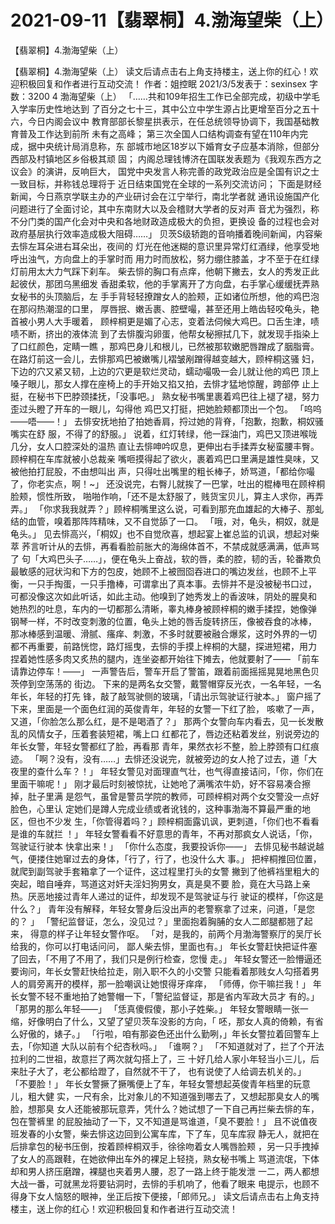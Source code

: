 # 2021-09-11【翡翠桐】4.渤海望柴（上）



【翡翠桐】4.渤海望柴（上）



【翡翠桐】4.渤海望柴（上）
读文后请点击右上角支持楼主，送上你的红心！欢迎积极回复和作者进行互动交流！
作者：姐控眠 2021/3/5发表于：sexinsex 字数：3200
4 渤海望柴（上）
「……共和109年招生工作已全部完成，初级中学毛入学率历史性地达到 了百分之七十三，其中公立中学生源占比更增至百分之五十六，今日内阁会议中 教育部部长黎星拱表示，在任总统领导协调下，我国基础教育普及工作达到前所 未有之高峰；
第三次全国人口结构调查有望在110年内完成，据中央统计局消息称，东 部城市地区18岁以下婚育女子应基本消除，但部分西部及村镇地区乡俗极其顽 固；
内阁总理钱博济在国联发表题为《我观东西方之议会》的演讲，反响巨大， 国党中央发言人称完善的政党政治应是全国有识之士一致目标，并称钱总理将于 近日结束国党在全球的一系列交流访问；
下面是财经新闻，今日燕京学联主办的产业研讨会在江宁举行，南北学者就 通讯设施国产化问题进行了全面讨论，其中东南财大以及会稽财大学者的反对声 音尤为强烈，称不分门类的国产化会对中央和各地财政造成极大的负担，更换设 备的过程也会对政府基层执行效率造成极大阻碍……」
贝茨S级轿跑的音响播着晚间新闻，内容柴去悱左耳朵进右耳朵出，夜间的 灯光在他迷糊的意识里异常灯红酒绿，他享受地呼出浊气，方向盘上的手掌时而 用力时而放松，努力绷住膝盖，才不至于在红绿灯前用太大力气踩下刹车。
柴去悱的胸口有点痒，他朝下撇去，女人的秀发正此起彼伏，那团乌黑细发 香甜柔软，他的手掌离开了方向盘，右手掌心缓缓抚弄熟女秘书的头顶脑后，左 手手背轻轻撩蹭女人的脸颊，正如诸位所想，他的鸡巴泡在那闷热潮湿的口里， 厚唇抿、嫩舌裹、腔壁嘬，甚至还用上皓齿轻咬龟头，艳首被小男人大手暖着， 顾梓桐更是媚了心志，变着法伺候大鸡巴。口舌生津，啧啧不断，挤出的液体流 到了去悱腹沟卵蛋，他帮女秘擦拭几下，就发现手指染上了口红颜色，定睛一瞧 ，那鸡巴身儿和根儿，已然被那软嫩肥唇蹭成了胭脂膏。
在路灯前这一会儿，去悱那鸡巴被嫩嘴儿褶皱剐蹭得越变越大，顾梓桐这骚 妇，下边的穴又紧又韧，上边的穴更是软烂灵动，蠕动嘬吸一会儿就让他的鸡巴 顶上嗓子眼儿，那女人撑在座椅上的手开始又掐又拍，去悱才猛地惊醒，跨部停 止上挺，在秘书下巴脖颈揉抚，「没事吧。」
熟女秘书嘴里裹着鸡巴往上褪了褪，努力歪过头瞪了开车的一眼儿，勾得他 鸡巴又打挺，把她脸颊都顶出一个包。
「呜呜——唔——！」
去悱安抚地拍了拍她香肩，捋过她的背脊，「抱歉，抱歉，桐奴骚嘴实在舒 服，不得了的舒服。」
说着，红灯转绿，他一踩油门，鸡巴又顶进喉咙几分，女人口腔深处的温热 直让去悱呻吟叹息，更伸出右手揉弄女秘蛮腰丰臀。顾梓桐在车库就被小总裁亲 嘴咂摸得起了欲火，裹着鸡巴口里满是雄性臭味，又被他拍打屁股，不由想叫出 声，只得吐出嘴里的粗长棒子，娇骂道，「都给你嘬了，你老实点，啊！~」
还没说完，右臀儿就挨了一巴掌，吐出的棍棒甩在顾梓桐脸颊，惯性所致， 啪啪作响，「还不是太舒服了，贱货宝贝儿，算主人求你，再弄弄。」
「你求我我就弄？」顾梓桐嘴里这么说，可看到那充血雄起的大棒子、那虬 结的血管，嗅着那阵阵精味，又不自觉舔了一口。
「哦，对，龟头，桐奴，就是龟头。」
见去悱高兴，「桐奴」也不自觉欣喜，想起宴上崔总监的讥讽，想起对柴萃 荞言听计从的去悱，再看看脸前胀大的海绵体首不，不禁成就感满满，低声骂了 句「大鸡巴头子……」，便在龟头上奋战，软的唇，柔的腔，韧的舌，轮番欺负 最敏感的冠状沟和下方的包皮，她顾不上被囫囵吞进口的嘴边发丝，也顾不上平 衡，一只手掏蛋，一只手撸棒，可谓拿出了真本事。去悱并不是没被秘书口过， 可都没像这次如此听话，如此主动。他嗅到了她秀发上的香波味，阴处的腥臭和 她热烈的吐息，车内的一切都那么清晰，睾丸棒身被顾梓桐的嫩手揉捏，她像弹 钢琴一样，不时改变刺激的位置，龟头上她的唇舌旋转挤压，像被吞食的冰棒， 那冰棒感到温暖、滑腻、瘙痒、刺激，不多时就要被融合爆浆，这时外界的一切 都不再重要，前路恍惚，路灯摇曳，去悱的手摸上梓桐的大腿，探进短裙，用力 捏着她性感多肉又炙热的腿内，连坐姿都开始往下摊去，他就要射了——
「前车请靠边停车！——」
一声警告后，警车开启了警笛，跟着前面摇摇晃晃地黑色贝茨停到空荡荡的 街边。
下来的是两名女交警，戴警帽穿反光衣，一名年轻，一名年长，年轻的打先 锋，敲了敲驾驶侧的玻璃，「请出示驾驶证行驶本。」
窗户摇了下来，里面是一个面色红润的英俊青年，年轻的女警一下红了脸， 咳嗽了一声，又道，「你脸怎么那么红，是不是喝酒了？」
那两个女警向车内看去，见一长发散乱的风情女子，压着套装短裙，嘴上口 红都花了，唇边还粘着发丝，别说旁边的年长女警，年轻女警都红了脸，再看那 青年，果然衣衫不整，脸上脖颈有口红痕迹。
「啊？没有，没有……」去悱还没说完，就被旁边的女人抢了过去，道「大 夜里的查什么车？！」
年轻女警见对面理直气壮，也气得直接诘问，「你，你们在里面干嘛呢！」
刚才最后时刻被惊扰，让她呛了满嘴浓牛奶，好不容易凑合擦掉，肚子里满 是怨气，虽曾是警员学院的教师，可顾梓桐对两个女交警没一点好脸色，心里认 定她们是蹲人完成业绩或者讹钱的，这种事渤海不算最严重的地区，但也不少发 生，「你管得着吗？」顾梓桐面露讥讽，更刺道，「你们也不看看是谁的车就拦 ！」
年轻女警看看不好意思的青年，不再对那疯女人说话，「你，驾驶证行驶本 快拿出来！」
「你什么态度，我要投诉你——」
去悱见秘书越说越气，便搂住她窜过去的身体，「行了，行了，也没什么大 事。」
把梓桐推回位置，就爬到副驾驶手套箱拿了一个证件，这过程里打头的女警 撇到了他裤裆里粗大的突起，暗自唾弃，骂道这对奸夫淫妇狗男女，真是臭不要 脸，竟在大马路上亲热。厌恶地接过青年人递过的证件，却发现不是驾驶证与行 驶证的模样，「你这是什么？」
青年没有解释，年轻女警身后没出声的老警察拿了过来，问道，「是您的？ 」
「警纪监督证，怎么，没见过？」里面抱着胸脯的女人二郎腿都翘了起来， 得意的样子让年轻女警作呕。
「对，是我的，前两个月渤海警察厅的吴厅长给我的，你可以打电话问问， 鄙人柴去悱，里面也有。」
年长女警赶快把证件塞了回去，「不用了不用了，我们只是例行检查，您慢 走。」
年轻女警还一脸懵逼还要询问，年长女警赶快给拉走，刚入职不久的小交警 只能看着那贱女人勾搭着男人的肩旁离开的模样，那一脸嘲讽让她恨得牙痒痒， 「师傅，你干嘛拦我！」
年长女警不轻不重地拍了她警帽一下，「警纪监督证，那是省内军政大员才 有的。」
「那男的那么年轻——」
「恁真傻假傻，那小子姓柴。」
年轻女警眼睛一张一缩，好像明白了什么，又望了望贝茨车没影的方向，「 呸，那女人真的倚赖，有省么好傲的，婊子。」
「行啦，咱有那姿色还出什么勤咧，」年长女警拉着回警车上去，「你知道 大队以前有个纪杏秋吗。」
「谁啊？」
「不知道就对了，拦了个开法拉利的二世祖，故意拦了两次就勾搭上了，三 十好几给人家小年轻当小三儿，后来肚子大了，老公都给蹬了，自然就不干了， 也有说使了人给调去机关的。」
「不要脸！」
年长女警撅了撅嘴便上了车，年轻女警想起英俊青年档里的玩意儿，粗大健 实，一尺有余，比对象儿的不知道强到哪去了，又想起那臭女人的嘴脸，想那臭 女人还能被那玩意弄，凭什么？她试想了一下自己再拦柴去悱的车，包在警裤里 的屁股抽动了一下，又不知道是骂谁道，「臭不要脸！」
且不说值夜班发春的小女警，柴去悱这边回到公寓车库，下了车，见车库寂 静无人，就把在后排拿包的秘书压倒，按着顾梓桐双手，徐徐吻着女人嘴唇脸颊 ，另一只手拽掉了女人的高跟鞋，在她欲伸出车外的裸足上轻挠，熟女秘书嘴上 骂道流氓，下体却和男人挤压磨蹭，裸腿也夹着男人腰，忍了一路上终于能发泄 一二，两人都想大战一番，可就黑龙将要钻洞时，去悱的手机响了，他看了眼来 电提示，也顾不得身下女人恼怒的眼神，坐正后按下便接，「郎师兄。」 读文后请点击右上角支持楼主，送上你的红心！欢迎积极回复和作者进行互动交流！



